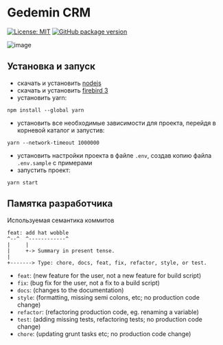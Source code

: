 # Gedemin CRM

[![License: MIT](https://img.shields.io/badge/License-MIT-yellow.svg?style=flat-square)](https://opensource.org/licenses/MIT)
[![GitHub package version](https://img.shields.io/github/package-json/v/gsbelarus/gdmn-nxt?style=flat-square)](https://github.com/gsbelarus/gdmn-nxt/)

![image](https://user-images.githubusercontent.com/11502258/204565528-24a71789-4bb5-4072-a201-511ea5e921cd.png)

## Установка и запуск
 - скачать и установить [nodejs](https://nodejs.org/en/download/)
 - скачать и установить [firebird 3](https://firebirdsql.org/en/firebird-3-0/)
 - установить yarn:
 ```
 npm install --global yarn
 ``` 
 - установить все необходимые зависимости для проекта, перейдя в корневой каталог и запустив:
 ```
 yarn --network-timeout 1000000
 ```
 - установить настройки проекта в файле `.env`, создав копию файла `.env.sample` с примерами
 - запустить проект:
 ```
 yarn start
 ```
 
 ## Памятка разработчика
 Используемая семантика коммитов
```
feat: add hat wobble
^--^  ^------------^
|     |
|     +-> Summary in present tense.
|
+-------> Type: chore, docs, feat, fix, refactor, style, or test.
```
- `feat`: (new feature for the user, not a new feature for build script)
- `fix`: (bug fix for the user, not a fix to a build script)
- `docs`: (changes to the documentation)
- `style`: (formatting, missing semi colons, etc; no production code change)
- `refactor`: (refactoring production code, eg. renaming a variable)
- `test`: (adding missing tests, refactoring tests; no production code change)
- `chore`: (updating grunt tasks etc; no production code change)
